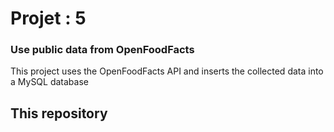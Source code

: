 # Projet : 5
### Use public data from OpenFoodFacts

This project uses the OpenFoodFacts API and inserts the collected data into a MySQL database

## This repository

